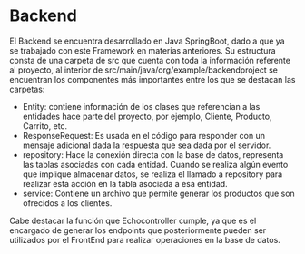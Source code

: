 # Backend

El Backend se encuentra desarrollado en Java SpringBoot, dado a que ya se trabajado con este Framework en materias anteriores. Su estructura consta de una carpeta de src que cuenta con toda la información referente al proyecto, al interior de  src/main/java/org/example/backendproject se encuentran los componentes más importantes entre los que se destacan las carpetas:

-	Entity: contiene información de los clases que referencian a las entidades hace parte del proyecto, por ejemplo, Cliente, Producto, Carrito, etc.
-	ResponseRequest: Es usada en el código para responder con un mensaje adicional dada la respuesta que sea dada por el servidor.
-	repository: Hace la conexión directa con la base de datos, representa las tablas asociadas con cada entidad. Cuando se realiza algún evento que implique almacenar datos, se realiza el llamado a repository para realizar esta acción en la tabla asociada a esa entidad. 
-	service: Contiene un archivo que permite generar los productos que son ofrecidos a los clientes.

Cabe destacar la función que Echocontroller cumple, ya 	que es el encargado de generar los endpoints que posteriormente pueden ser utilizados por el FrontEnd para realizar operaciones en la base de datos. 
